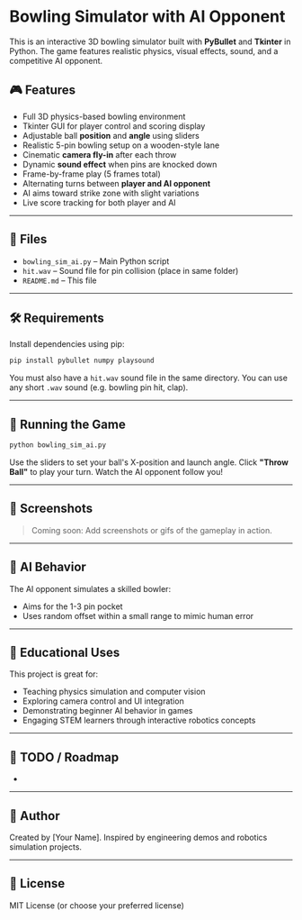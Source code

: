 # Bowling Simulator with AI Opponent

This is an interactive 3D bowling simulator built with **PyBullet** and **Tkinter** in Python. The game features realistic physics, visual effects, sound, and a competitive AI opponent.

## 🎮 Features

- Full 3D physics-based bowling environment
- Tkinter GUI for player control and scoring display
- Adjustable ball **position** and **angle** using sliders
- Realistic 5-pin bowling setup on a wooden-style lane
- Cinematic **camera fly-in** after each throw
- Dynamic **sound effect** when pins are knocked down
- Frame-by-frame play (5 frames total)
- Alternating turns between **player and AI opponent**
- AI aims toward strike zone with slight variations
- Live score tracking for both player and AI

---

## 📂 Files

- `bowling_sim_ai.py` – Main Python script
- `hit.wav` – Sound file for pin collision (place in same folder)
- `README.md` – This file

---

## 🛠 Requirements

Install dependencies using pip:

```bash
pip install pybullet numpy playsound
```

You must also have a `hit.wav` sound file in the same directory. You can use any short `.wav` sound (e.g. bowling pin hit, clap).

---

## 🚀 Running the Game

```bash
python bowling_sim_ai.py
```

Use the sliders to set your ball's X-position and launch angle. Click **"Throw Ball"** to play your turn. Watch the AI opponent follow you!

---

## 📸 Screenshots

> Coming soon: Add screenshots or gifs of the gameplay in action.

---

## 🤖 AI Behavior

The AI opponent simulates a skilled bowler:

- Aims for the 1-3 pin pocket
- Uses random offset within a small range to mimic human error

---

## 🧠 Educational Uses

This project is great for:

- Teaching physics simulation and computer vision
- Exploring camera control and UI integration
- Demonstrating beginner AI behavior in games
- Engaging STEM learners through interactive robotics concepts

---

## 📌 TODO / Roadmap

-

---

## 👤 Author

Created by [Your Name]. Inspired by engineering demos and robotics simulation projects.

---

## 📃 License

MIT License (or choose your preferred license)

